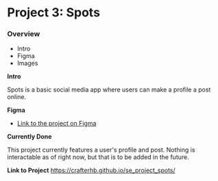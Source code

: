 # Project 3: Spots

### Overview  

* Intro  
* Figma  
* Images  
  
**Intro**
  
Spots is a basic social media app where users can make a profile a post online.
  
**Figma**  
  
* [Link to the project on Figma](https://www.figma.com/file/BBNm2bC3lj8QQMHlnqRsga/Sprint-3-Project-%E2%80%94-Spots?type=design&node-id=2%3A60&mode=design&t=afgNFybdorZO6cQo-1)
  
**Currently Done**

This project currently features a user's profile and post. Nothing is interactable as of right now, but that is to be added in the future.

**Link to Project**
https://crafterhb.github.io/se_project_spots/


